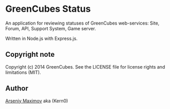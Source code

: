 GreenCubes Status
========

An application for reviewing statuses of GreenCubes web-services: Site, Forum, API, Support System, Game server.

Written in Node.js with Express.js.

## Copyright note
Copyright (c) 2014 GreenCubes. See the LICENSE file for license rights and limitations (MIT).

## Author
[Arseniy Maximov](http://kern0.ru) aka (Kern0)
